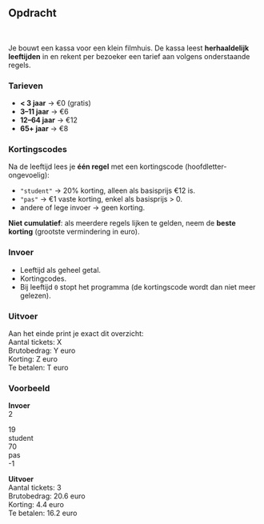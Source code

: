 ## Opdracht
<br>

Je bouwt een kassa voor een klein filmhuis. De kassa leest **herhaaldelijk leeftijden** in en rekent per bezoeker een tarief aan volgens onderstaande regels.

### Tarieven  
- **< 3 jaar** → €0 (gratis)  
- **3–11 jaar** → €6  
- **12–64 jaar** → €12  
- **65+ jaar** → €8  

### Kortingscodes  
Na de leeftijd lees je **één regel** met een kortingscode (hoofdletter-ongevoelig):  
- `"student"` → 20% korting, alleen als basisprijs €12 is.  
- `"pas"` → €1 vaste korting, enkel als basisprijs > 0.  
- andere of lege invoer → geen korting.  

**Niet cumulatief**: als meerdere regels lijken te gelden, neem de **beste korting** (grootste vermindering in euro).

### Invoer
- Leeftijd als geheel getal.
- Kortingcodes.
- Bij leeftijd `0` stopt het programma (de kortingscode wordt dan niet meer gelezen).

### Uitvoer
Aan het einde print je exact dit overzicht:  
Aantal tickets: X  
Brutobedrag: Y euro  
Korting: Z euro  
Te betalen: T euro  

### Voorbeeld  

**Invoer**  
2  
  
19  
student  
70  
pas  
-1  

**Uitvoer**  
Aantal tickets: 3  
Brutobedrag: 20.6 euro  
Korting: 4.4 euro  
Te betalen: 16.2 euro
